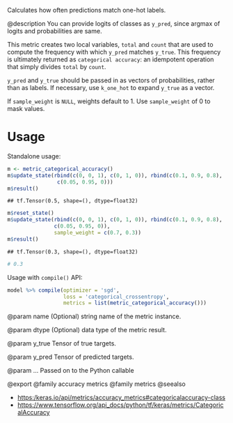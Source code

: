 Calculates how often predictions match one-hot labels.

@description
You can provide logits of classes as `y_pred`, since argmax of
logits and probabilities are same.

This metric creates two local variables, `total` and `count` that are used
to compute the frequency with which `y_pred` matches `y_true`. This
frequency is ultimately returned as `categorical accuracy`: an idempotent
operation that simply divides `total` by `count`.

`y_pred` and `y_true` should be passed in as vectors of probabilities,
rather than as labels. If necessary, use `k_one_hot` to expand `y_true` as
a vector.

If `sample_weight` is `NULL`, weights default to 1.
Use `sample_weight` of 0 to mask values.

# Usage
Standalone usage:


```r
m <- metric_categorical_accuracy()
m$update_state(rbind(c(0, 0, 1), c(0, 1, 0)), rbind(c(0.1, 0.9, 0.8),
                c(0.05, 0.95, 0)))
m$result()
```

```
## tf.Tensor(0.5, shape=(), dtype=float32)
```


```r
m$reset_state()
m$update_state(rbind(c(0, 0, 1), c(0, 1, 0)), rbind(c(0.1, 0.9, 0.8),
               c(0.05, 0.95, 0)),
               sample_weight = c(0.7, 0.3))
m$result()
```

```
## tf.Tensor(0.3, shape=(), dtype=float32)
```

```r
# 0.3
```

Usage with `compile()` API:


```r
model %>% compile(optimizer = 'sgd',
                  loss = 'categorical_crossentropy',
                  metrics = list(metric_categorical_accuracy()))
```

@param name
(Optional) string name of the metric instance.

@param dtype
(Optional) data type of the metric result.

@param y_true
Tensor of true targets.

@param y_pred
Tensor of predicted targets.

@param ...
Passed on to the Python callable

@export
@family accuracy metrics
@family metrics
@seealso
+ <https:/keras.io/api/metrics/accuracy_metrics#categoricalaccuracy-class>
+ <https://www.tensorflow.org/api_docs/python/tf/keras/metrics/CategoricalAccuracy>

